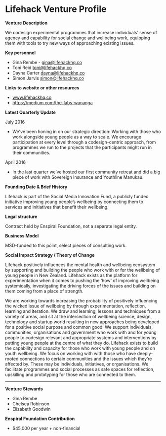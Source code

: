 # Lifehack Venture Profile

**Venture Description**

We codesign experimental programmes that increase individuals’ sense of agency and capability for social change and wellbeing work, equipping them with tools to try new ways of approaching existing issues.

**Key personnel**

* Gina Rembe - gina@lifehackhq.co
* Toni Reid toni@lifehackhq.co
* Dayna Carter dayna@lifehackhq.co
* Simon Jarvis simon@lifehackhq.co

**Links to website or other resources**

* www.lifehackhq.co
* https://medium.com/the-labs-wananga

**Latest Quarterly Update**

July 2016 

* We've been honing in on our strategic direction: Working with those who work alongside young people as a way to scale. We encourage participation at every level through a codesign-centric approach, from programmes we run to the projects that the participants might run in their communities.

April 2016 

* In the last quarter we’ve hosted our first community retreat and did a big piece of work with Sovereign Insurance and Youthline Manukau. 

**Founding Date & Brief History**

Lifehack is part of the Social Media Innovation Fund, a publicly funded initiative improving young people’s wellbeing by connecting them to services and initiatives that benefit their wellbeing. 

**Legal structure**

Contract held by Enspiral Foundation, not a separate legal entity.

**Business Model**

MSD-funded to this point, select pieces of consulting work.

**Social Impact Strategy / Theory of Change**

Lifehack positively influences the mental health and wellbeing ecosystem by supporting and building the people who work with or for the wellbeing of young people in New Zealand.
Lifehack exists as the platform for experimentation when it comes to pushing the ‘how’ of improving wellbeing systemically, investigating the driving forces of the issues and building on them coming from a place of strength. 

We are working towards increasing the probability of positively influencing the wicked issue of wellbeing by through experimentation, reflection, learning and iteration. 
We draw and learning, lessons and techniques from a variety of areas, and sit at the intersection of wellbeing science, design, technology and startup world resulting in new approaches being developed for a positive social purpose and common good.
We support individuals, communities, organisations and government who work with and for young people to codesign relevant and appropriate systems and interventions by putting young people at the centre of what they do. Lifehack exists to build the capability and capacity for those who work with young people and on youth wellbeing. We focus on working with with those who have deeply-rooted connections to certain communities and the issues which they’re affected by. These may be individuals, initiatives, or organisations. We facilitate programmes and social processes as safe spaces for reflection, upskilling and prototyping for those who are connected to them. 

---

**Venture Stewards** 

* Gina Rembe
* Chelsea Robinson
* Elizabeth Goodwin


**Enspiral Foundation Contribution**

* $45,000 per year + non-financial

